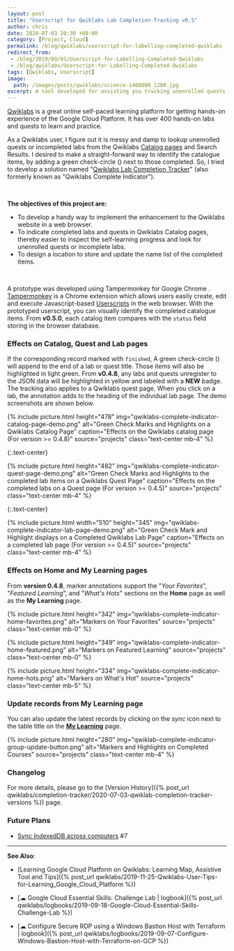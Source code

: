 ```yaml
---
layout: post
title: "Userscript for Qwiklabs Lab Completion Tracking v0.5"
author: chris
date: 2020-07-03 20:30 +08:00
category: [Project, Cloud]
permalink: /blog/qwiklabs/userscript-for-labelling-completed-qwiklabs
redirect_from:
 - /blog/2019/09/01/Userscript-for-Labelling-Completed-Qwiklabs
 - /blog/qwiklabs/Userscript-for-Labelling-Completed-Qwiklabs
tags: [Qwiklabs, Userscript]
image: 
  path: /images/posts/qwiklabs/science-1408800_1280.jpg
excerpt: A tool developed for assisting you tracking unenrolled quests and incompleted labs on the online self-paced learning platform, Qwiklabs. Enabling you to have a more joyful experience in exploring the training exercises right for you.
---
```


[Qwiklabs](https://www.qwiklabs.com) is a great online self-paced learning platform for getting hands-on experience of the Google Cloud Platform. It has over 400 hands-on labs and quests to learn and practice.

As a Qwiklabs user, I figure out it is messy and damp to lookup unenrolled quests or incompleted labs from the Qwiklabs [Catalog pages](https://www.qwiklabs.com/catalog) and Search Results. I desired to make a straight-forward way to  identify the catalogue items, by adding a green check-circle (<i class="fa fa-check-circle" style="color:green"></i>) next to those completed. So, I tried to develop a solution named "[Qwiklabs Lab Completion Tracker](https://github.com/chriskyfung/qwiklabs-completed-labs-tracker)" (also formerly known as "Qwiklabs Complete Indicator").

<!--more-->

<br>

**The objectives of this project are:**
- To develop a handy way to implement the enhancement to the Qwiklabs website in a web browser.
- To indicate completed labs and quests in Qwiklabs Catalog pages, thereby easier to inspect the self-learning progress and look for unenrolled quests or incomplete labs.
- To design a location to store and update the name list of the completed items.

<br>

A prototype was developed using Tampermonkey <i class="fa fa-plug"></i> for Google Chrome <i class="fab fa-chrome"></i>. [Tampermonkey](https://www.tampermonkey.net/) is a Chrome extension which allows users easily create, edit and execute Javascript-based <i class="fa fa-code"></i> [Userscripts](https://en.wikipedia.org/wiki/Userscript) in the web browser. With the prototyped userscript, you can visually identify the completed catalogue items. From **v0.5.0**, each catalog item compares with the `status` field storing in the browser database.

### Effects on Catalog, Quest and Lab pages

If the corresponding record marked with `finished`, A green check-circle (<i class="fa fa-check-circle" style="color:green"></i>) will append to the end of a lab or quest title. Those items will also be highlighted in light green. From **v0.4.8**, any labs and quests unregister to the JSON data will be highlighted in yellow and labeled with a **NEW** badge. The tracking also applies to a Qwiklabs quest page. When you click on a lab, the annotation adds to the heading of the individual lab page. The demo screenshots are shown below.

{% include picture.html height="478" img="qwiklabs-complete-indicator-catalog-page-demo.png" alt="Green Check Marks and Highlights on a Qwiklabs Catalog Page" caption="Effects on the Qwiklabs catalog page (For version >= 0.4.8)" source="projects" class="text-center mb-4" %}

{:.text-center}
<i class='fas fa-angle-down' style='font-size:48px;'></i>

{% include picture.html height="482" img="qwiklabs-complete-indicator-quest-page-demo.png" alt="Green Check Marks and Highlights to the completed lab items on a Qwiklabs Quest Page" caption="Effects on the completed labs on a Quest page (For version >= 0.4.5)" source="projects" class="text-center mb-4" %}

{:.text-center}
<i class='fas fa-angle-down' style='font-size:48px;'></i>

{% include picture.html width="510" height="345" img="qwiklabs-complete-indicator-lab-page-demo.png" alt="Green Check Mark and Highlight displays on a Completed Qwiklabs Lab Page" caption="Effects on a completed lab page (For version >= 0.4.5)" source="projects" class="text-center mb-4" %}

### Effects on Home and My Learning pages

From **version 0.4.8**, marker annotations support the "_Your Favorites_", "_Featured Learning_", and "_What's Hots_" sections on the **Home** page as well as the **My Learning** page.

{% include picture.html height="342" img="qwiklabs-complete-indicator-home-favorites.png" alt="Markers on Your Favorites" source="projects" class="text-center mb-0" %}

{% include picture.html height="349" img="qwiklabs-complete-indicator-home-featured.png" alt="Markers on Featured Learning" source="projects" class="text-center mb-0" %}

{% include picture.html height="334" img="qwiklabs-complete-indicator-home-hots.png" alt="Markers on What's Hot" source="projects" class="text-center mb-5" %}

### Update records from My Learning page

You can also update the latest records by clicking on the *sync* <i class='fas fa-sync-alt' style="transform: rotate(50deg) scaleY(-1);"></i> icon next to the table title on the [**My Learning**](https://www.qwiklabs.com/my_learning/) page.

{% include picture.html height="280" img="qwiklab-complete-indicator-group-update-button.png" alt="Markers and Highlights on Completed Courses" source="projects" class="text-center mb-4" %}

### Changelog

For more details, please go to the [Version History]({% post_url qwiklabs/completion-tracker/2020-07-03-qwiklab-completion-tracker-versions %}) page.

### Future Plans

- [Sync IndexedDB across computers](https://github.com/chriskyfung/qwiklabs-completed-labs-tracker/issues/7) #7

* * *

**See Also**:

- [Learning Google Cloud Platform on Qwiklabs: Learning Map, Assistive Tool and Tips]({% post_url qwiklabs/2019-11-25-Qwiklabs-User-Tips-for-Learning_Google_Cloud_Platform %})

- [☁ Google Cloud Essential Skills: Challenge Lab \| logbook]({% post_url qwiklabs/logbooks/2019-09-18-Google-Cloud-Essential-Skills-Challenge-Lab %})

- [☁ Configure Secure RDP using a Windows Bastion Host with Terraform \| logbook]({% post_url qwiklabs/logbooks/2019-09-07-Configure-Windows-Bastion-Host-with-Terraform-on-GCP %})